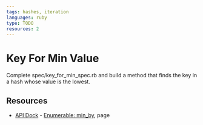 ```yaml
---
tags: hashes, iteration
languages: ruby
type: TODO
resources: 2
---
```


# Key For Min Value

Complete spec/key_for_min_spec.rb and build a method that finds the key in a hash whose value is the lowest.


## Resources
* [API Dock](http://apidock.com/ruby/) - [Enumerable: min_by](http://apidock.com/ruby/Enumerable/min_by), page 
